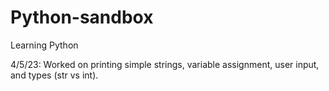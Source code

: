 # Python-sandbox
Learning Python

4/5/23: Worked on printing simple strings, variable assignment, user input, and types (str vs int). 
